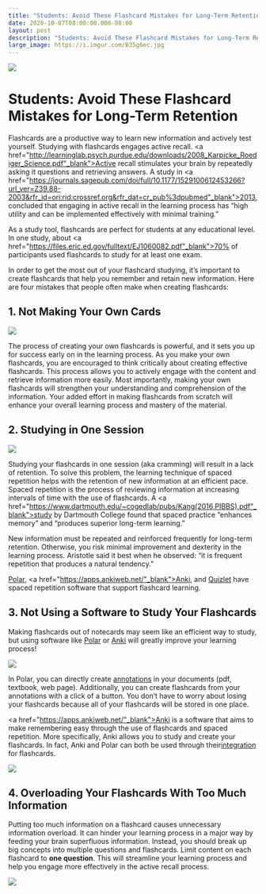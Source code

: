 ```yaml
---
title: "Students: Avoid These Flashcard Mistakes for Long-Term Retention"
date: 2020-10-07T08:00:00.000-08:00
layout: post
description: "Students: Avoid These Flashcard Mistakes for Long-Term Retention"
large_image: https://i.imgur.com/B35g6ec.jpg
---
```


<img class="img-fluid" src="https://i.imgur.com/B35g6ec.jpg ">

# Students: Avoid These Flashcard Mistakes for Long-Term Retention

Flashcards are a productive way to learn new information and actively test yourself. Studying with flashcards engages active recall. <a href="http://learninglab.psych.purdue.edu/downloads/2008_Karpicke_Roediger_Science.pdf"_blank">Active recall</a> stimulates your brain by repeatedly asking it questions and retrieving answers. A study in <a href="https://journals.sagepub.com/doi/full/10.1177/1529100612453266?url_ver=Z39.88-2003&rfr_id=ori:rid:crossref.org&rfr_dat=cr_pub%3dpubmed"_blank">2013</a>, concluded that engaging in active recall in the learning process has “high utility and can be implemented effectively with minimal training.”  

As a study tool, flashcards are perfect for students at any educational level. In one study, about <a href="https://files.eric.ed.gov/fulltext/EJ1060082.pdf"_blank">70%</a> of participants used flashcards to study for at least one exam. 

In order to get the most out of your flashcard studying, it’s important to create flashcards that help you remember and retain new information. Here are four mistakes that people often make when creating flashcards: 

## 1. Not Making Your Own Cards

<img class="img-fluid" src="https://i.imgur.com/q0SZ9fh.jpg"> 

The process of creating your own flashcards is powerful, and it sets you up for success early on in the learning process. As you make your own flashcards, you are encouraged to think critically about creating effective flashcards. This process allows you to actively engage with the content and retrieve information more easily. Most importantly, making your own flashcards will strengthen your understanding and comprehension of the information. Your added effort in making flashcards from scratch will enhance your overall learning process and mastery of the material.  

## 2. Studying in One Session

<img class="img-fluid" src="https://i.imgur.com/UuxeWEG.jpg">

Studying your flashcards in one session (aka cramming) will result in a lack of retention. To solve this problem, the learning technique of spaced repetition helps with the retention of new information at an efficient pace.  Spaced repetition is the process of reviewing information at increasing intervals of time with the use of flashcards. A <a href="https://www.dartmouth.edu/~cogedlab/pubs/Kang(2016,PIBBS).pdf"_blank">study</a> by Dartmouth College found that spaced practice “enhances memory” and “produces superior long-term learning.”

New information must be repeated and reinforced frequently for long-term retention. Otherwise, you risk minimal improvement and dexterity in the learning process. Aristotle said it best when he observed: “it is frequent repetition that produces a natural tendency.” 

<a href="https://getpolarized.io/docs/spaced-repetition.html">Polar</a>,  <a href="https://apps.ankiweb.net/"_blank">Anki</a>, and <a href="https://quizlet.com/">Quizlet</a> have spaced repetition software that support flashcard learning. 

## 3. Not Using a Software to Study Your Flashcards

Making flashcards out of notecards may seem like an efficient way to study, but using software like <a href="https://getpolarized.io/" target="_blank">Polar</a> or <a href="https://apps.ankiweb.net/">Anki</a> will greatly improve your learning process!

<img class="img-fluid" src="https://i.imgur.com/nOMZUef.jpg">

In Polar, you can directly create <a href="https://getpolarized.io/docs/annotation-sidebar.html" target="_blank">annotations</a> in your documents (pdf, textbook, web page). Additionally, you can create flashcards from your annotations with a click of a button. You don’t have to worry about losing your flashcards because all of your flashcards will be stored in one place. 

<a href="https://apps.ankiweb.net/"_blank">Anki</a> is a software that aims to make remembering easy through the use of flashcards and spaced repetition. More specifically, Anki allows you to study and create your flashcards. In fact, Anki and Polar can both be used through their<a href="https://getpolarized.io/docs/anki-sync-for-spaced-repetition.html" target="_blank">integration</a> for flashcards.  

<img class="img-fluid" src="https://i.imgur.com/xNtMoQA.png">

## 4. Overloading Your Flashcards With Too Much Information

Putting too much information on a flashcard causes unnecessary information overload. It can hinder your learning process in a major way by feeding your brain superfluous information. Instead, you should break up big concepts into multiple questions and flashcards. Limit content on each flashcard to **one question**. This will streamline your learning process and help you engage more effectively in the active recall process. 

<img class="img-fluid" src="https://i.imgur.com/m1fReUw.jpg">



